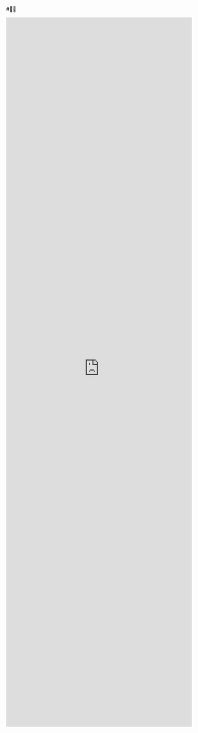 #🪩🕺
<iframe
	src="https://radames-real-time-latent-consistency-model.hf.space"
	frameborder="0"
	width="100%"
	height="1920"
></iframe>
